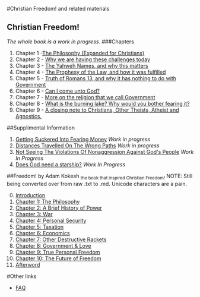 #Christian Freedom! and related materials
## Christian Freedom! 
_The whole book is a work in progress._
###Chapters
 1. Chapter 1 -[The Philosophy (Expanded for Christians)](Books/ChristianFreedomByBrianWebb/Chapter01–ThePhilosophy_ExpandedForChristians.md)
 2. Chapter 2 - [Why we are having these challenges today]( Books/ChristianFreedomByBrianWebb/Chapter2–WhyWeAreHavingTheseChallengesToday.md)
 3. Chapter 3 - [The Yahweh Names, and why this matters]( Books/ChristianFreedomByBrianWebb/Chapter3–TheYahwehNamesAndWhyThisMatters.md)
 4. Chapter 4 - [The Prophesy of the Law, and how it was fulfilled](Books/ChristianFreedomByBrianWebb/Chapter4–TheProphesyOfTheLawAndHowItWasFulfilled.md)
 5. Chapter 5 - [Truth of Romans 13, and why it has nothing to do with Government](Books/ChristianFreedomByBrianWebb/Chapter5–TruthOfRomans13AndWhyItHasNothingToDoWithGovernment.md)
 6. Chapter 6 - [Can I come unto God?](Books/ChristianFreedomByBrianWebb/Chapter6–CanIComeUntoGod.md)
 7. Chapter 7 - [More on the religion that we call Government](Books/ChristianFreedomByBrianWebb/Chapter7–MoreOnTheReligionThatWeCallGovernment.md)
 8. Chapter 8 - [What is the burning lake? Why would you bother fearing it?](Books/ChristianFreedomByBrianWebb/Chapter8–WhatIsTheBurningLakeWhyWouldYouBotherFearingIt.md)
 9. Chapter 9 - [A closing note to Christians, Other Theists, Atheist and Agnostics.](Books/ChristianFreedomByBrianWebb/Chapter9–AClosingNoteToChristiansOtherTheistsAtheistAndAgnostics.md)

##Supplimental Information
 1. [Getting Suckered Into Fearing Money](Docs/GettingSuckeredIntoFearingMoney.md) _Work in progress_
 2. [Distances Travelled On The Wrong Paths](Docs/DistancesTravelledOnTheWrongPaths.md) _Work in progress_
 3. [Not Seeing The Violations Of Nonaggression Against God's People](Docs/NotSeeingTheViolationsOfNonaggressionAgainstGodsPeople.md) _Work In Progress_
 4. [Does God need a starship?](Docs/DoesGodneedastarship.md) _Work In Progress_

##Freedom! by Adam Kokesh <sub>the book that inspired Christian Freedom!</sub>
NOTE: Still being converted over from raw .txt to .md. Unicode characters are a pain.

00. [Introduction](Books/Freedom-by-Adam-Kokesh/Freedom!%20by%20Adam%20Kokesh%20Introduction.md)
01. [Chapter 1: The Philosophy](Books/Freedom-by-Adam-Kokesh/Freedom!%20by%20Adam%20Kokesh%20Ch01.md)
02. [Chapter 2: A Brief History of Power](Books/Freedom-by-Adam-Kokesh/Freedom!%20by%20Adam%20Kokesh%20Ch02.md)
03. [Chapter 3: War](Books/Freedom-by-Adam-Kokesh/Freedom!%20by%20Adam%20Kokesh%20Ch03.md)
04. [Chapter 4: Personal Security](Books/Freedom-by-Adam-Kokesh/Freedom!%20by%20Adam%20Kokesh%20Ch04.md) 
05. [Chapter 5: Taxation](Books/Freedom-by-Adam-Kokesh/Freedom!%20by%20Adam%20Kokesh%20Ch05.md) 
06. [Chapter 6: Economics](Books/Freedom-by-Adam-Kokesh/Freedom!%20by%20Adam%20Kokesh%20Ch06.md) 
07. [Chapter 7: Other Destructive Rackets](Books/Freedom-by-Adam-Kokesh/Freedom!%20by%20Adam%20Kokesh%20Ch07.md) 
08. [Chapter 8: Government & Love](Books/Freedom-by-Adam-Kokesh/Freedom!%20by%20Adam%20Kokesh%20Ch08.md) 
09. [Chapter 9: True Personal Freedom](Books/Freedom-by-Adam-Kokesh/Freedom!%20by%20Adam%20Kokesh%20Ch09.md) 
10. [Chapter 10: The Future of Freedom](Books/Freedom-by-Adam-Kokesh/Freedom!%20by%20Adam%20Kokesh%20Ch10.md) 
11. [Afterword](Books/Freedom-by-Adam-Kokesh/Freedom!%20by%20Adam%20Kokesh%20Afterword.md) 

#Other links
* [FAQ](faq.md) 
